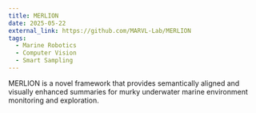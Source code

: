 ```yaml
---
title: MERLION
date: 2025-05-22
external_link: https://github.com/MARVL-Lab/MERLION
tags:
  - Marine Robotics
  - Computer Vision
  - Smart Sampling
---
```


MERLION is a novel framework that provides semantically aligned and visually enhanced summaries for murky underwater marine environment monitoring and exploration.

<!--more-->
